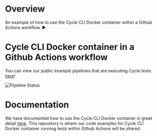 # Overview
An example of how to use the Cycle CLI Docker container within a Github Actions workflow. ▶️

# Cycle CLI Docker container in a Github Actions workflow
You can view our public example pipelines that are executing Cycle tests [here](https://github.com/CycleLabsGHA/dockerized-cycle/actions)!

![Pipeline Status](https://github.com/CycleLabsGHA/dockerized-cycle/actions/workflows/dockerized-cycle.yml/badge.svg)

# Documentation
We have documented how to use the Cycle CLI Docker container in great detail [here](https://hub.docker.com/repository/docker/cyclelabs/cycle-cli/general). This repository is where our code examples for Cycle CLI Docker container running tests within Github Actions will be shared.
